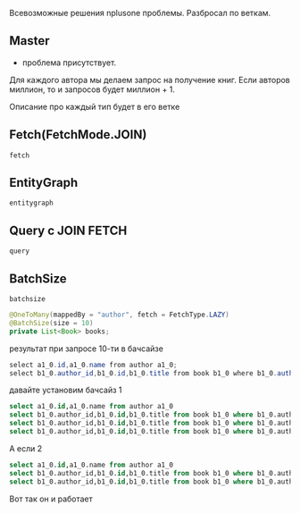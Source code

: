 Всевозможные решения nplusone проблемы. Разбросал по веткам.

<h2> Master </h2> 

- проблема присутствует. 

Для каждого автора мы делаем запрос на получение книг. 
Если авторов миллион, то и запросов будет миллион + 1.

Описание про каждый тип будет в его ветке

<h2> Fetch(FetchMode.JOIN) </h2>

`fetch`

<h2> EntityGraph </h2>

`entitygraph`

<h2> Query с JOIN FETCH </h2>

`query`


<h2> BatchSize </h2>

`batchsize`
```java
@OneToMany(mappedBy = "author", fetch = FetchType.LAZY)
@BatchSize(size = 10)
private List<Book> books;
```

результат при запросе 10-ти в бачсайзе

```java
select a1_0.id,a1_0.name from author a1_0;
select b1_0.author_id,b1_0.id,b1_0.title from book b1_0 where b1_0.author_id = any (?);
```

давайте установим бачсайз 1
```sql
select a1_0.id,a1_0.name from author a1_0
select b1_0.author_id,b1_0.id,b1_0.title from book b1_0 where b1_0.author_id=?;
select b1_0.author_id,b1_0.id,b1_0.title from book b1_0 where b1_0.author_id=?;
select b1_0.author_id,b1_0.id,b1_0.title from book b1_0 where b1_0.author_id=?;
```

А если 2

```sql
select a1_0.id,a1_0.name from author a1_0
select b1_0.author_id,b1_0.id,b1_0.title from book b1_0 where b1_0.author_id = any (?);
select b1_0.author_id,b1_0.id,b1_0.title from book b1_0 where b1_0.author_id=?;
```

Вот так он и работает